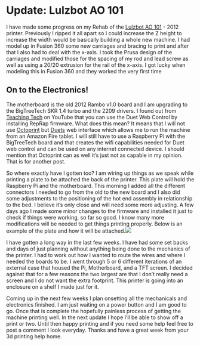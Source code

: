 # Update: Lulzbot AO 101

I have made some progress on my Rehab of the [Lulzbot AO 101](https://www.lulzbot.com/learn/announcements/ao-101-here) - 2012 printer. Previously I ripped it all apart so I could increase the Z height to increase the width would be basically building a whole new machine. I had model up in Fusion 360 some new carriages and bracing to print and after that I also had to deal with the x-axis. I took the Prusa design of the carriages and modified those for the spacing of my rod and lead screw as well as using a 20/20 extrusion for the rail of the x-axis. I got lucky when modeling this in Fusion 360 and they worked the very first time![![](https://cdn.substack.com/image/fetch/w_1456,c_limit,f_auto,q_auto:good,fl_progressive:steep/https%3A%2F%2Fbucketeer-e05bbc84-baa3-437e-9518-adb32be77984.s3.amazonaws.com%2Fpublic%2Fimages%2F80a7397b-2aac-495a-8816-8cb02a6ab4d8_917x733.jpeg)](https://cdn.substack.com/image/fetch/f_auto,q_auto:good,fl_progressive:steep/https%3A%2F%2Fbucketeer-e05bbc84-baa3-437e-9518-adb32be77984.s3.amazonaws.com%2Fpublic%2Fimages%2F80a7397b-2aac-495a-8816-8cb02a6ab4d8_917x733.jpeg)

## **On to the Electronics!**

The motherboard is the old 2012 Rambo v1.0 board and I am upgrading to the BigTreeTech SKR 1.4 turbo and the 2209 drivers. I found out from [Teaching Tech](https://www.youtube.com/channel/UCbgBDBrwsikmtoLqtpc59Bw) on YouTube that you can use the Duet Web Control by installing RepRap firmware. What does this mean? It means that I will not use [Octoprint](https://octoprint.org/) but [Duets](https://duet3d.dozuki.com/c/DuetWebControl) web interface which allows me to run the machine from an Amazon Fire tablet. I will still have to use a Raspberry Pi with the BigTreeTech board and that creates the wifi capabilities needed for Duet web control and can be used on any internet connected device. I should mention that Octoprint can as well it’s just not as capable in my opinion. That is for another post.

So where exactly have I gotten too? I am wiring up things as we speak while printing a plate to be attached the back of the printer. This plate will hold the Raspberry Pi and the motherboard. This morning I added all the different connectors I needed to go from the old to the new board and I also did some adjustments to the positioning of the hot end assembly in relationship to the bed. I believe it’s only close and will need some more adjusting. A few days ago I made some minor changes to the firmware and installed it just to check if things were working, so far so good. I know many more modifications will be needed to get things printing properly. Below is an example of the plate and how it will be attached.[![](https://cdn.substack.com/image/fetch/w_1456,c_limit,f_auto,q_auto:good,fl_progressive:steep/https%3A%2F%2Fbucketeer-e05bbc84-baa3-437e-9518-adb32be77984.s3.amazonaws.com%2Fpublic%2Fimages%2F6e851629-f1ad-4652-af09-39dbf9dfded2_1040x858.jpeg)](https://cdn.substack.com/image/fetch/f_auto,q_auto:good,fl_progressive:steep/https%3A%2F%2Fbucketeer-e05bbc84-baa3-437e-9518-adb32be77984.s3.amazonaws.com%2Fpublic%2Fimages%2F6e851629-f1ad-4652-af09-39dbf9dfded2_1040x858.jpeg)

I have gotten a long way in the last few weeks. I have had some set backs and days of just planning without anything being done to the mechanics of the printer. I had to work out how I wanted to route the wires and where I needed the boards to be. I went through 5 or 6 different iterations of an external case that housed the Pi, Motherboard, and a TFT screen. I decided against that for a few reasons the two largest are that I don’t really need a screen and I do not want the extra footprint. This printer is going into an enclosure on a shelf I made just for it.

Coming up in the next few weeks I plan onsetting all the mechanicals and electronics finished. I am just waiting on a power button and I am good to go. Once that is complete the hopefully painless process of getting the machine printing well. In the next update I hope I’ll be able to show off a print or two. Until then happy printing and if you need some help feel free to post a comment I look everyday. Thanks and have a great week from your 3d printing help home.


